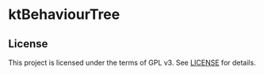 # ktBehaviourTree

## License

This project is licensed under the terms of GPL v3. See [LICENSE](LICENSE) for details.